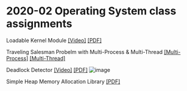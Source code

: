 # 2020-02 Operating System class assignments

Loadable Kernel Module [[Video]](https://youtu.be/4Fgo4jWLHbE)
[[PDF]](https://github.com/devnjw/OperatingSystem/blob/master/LoadableKernelModule/21600212_%EB%82%A8%EC%A7%84%EC%9A%B0_hw01.pdf)

Traveling Salesman Probelm with Multi-Process & Multi-Thread 
[[Multi-Process]](https://github.com/devnjw/OperatingSystem/blob/master/TSP_Thread_and_Processor/21600212_%EB%82%A8%EC%A7%84%EC%9A%B0_hw02.pdf)
[[Multi-Thread]](https://github.com/devnjw/OperatingSystem/blob/master/TSP_Thread_and_Processor/21600212_%EB%82%A8%EC%A7%84%EC%9A%B0_hw03.pdf)


Deadlock Detector [[Video]](https://youtu.be/jOLdFVCnvas) [[PDF]](https://github.com/devnjw/OperatingSystem/blob/master/Dead_Lock_Detector/21600212_%EB%82%A8%EC%A7%84%EC%9A%B0_hw04.pdf)
![image](https://user-images.githubusercontent.com/48133047/118416969-0efe8e00-b6ed-11eb-99c0-9c305065dbc5.png)



Simple Heap Memory Allocation Library [[PDF]](https://github.com/devnjw/OperatingSystem/blob/master/SmallocAPI/21600212_%EB%82%A8%EC%A7%84%EC%9A%B0_hw05.pdf)
